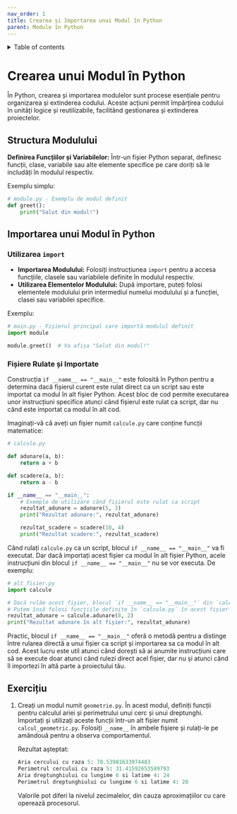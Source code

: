 ```yaml
---
nav_order: 1
title: Crearea și Importarea unui Modul în Python
parent: Module în Python
---
```


<details markdown="block">
  <summary>
    Table of contents
  </summary>
  {: .text-delta }
1. TOC
{:toc}
</details>

# Crearea unui Modul în Python

În Python, crearea și importarea modulelor sunt procese esențiale pentru organizarea și extinderea codului. Aceste acțiuni permit împărțirea codului în unități logice și reutilizabile, facilitând gestionarea și extinderea proiectelor.

## Structura Modulului

**Definirea Funcțiilor și Variabilelor:** Într-un fișier Python separat, definesc funcții, clase, variabile sau alte elemente specifice pe care doriți să le includăți în modulul respectiv.

Exemplu simplu:
```python
# module.py - Exemplu de modul definit
def greet():
    print("Salut din modul!")
```

## Importarea unui Modul în Python

### Utilizarea `import`

- **Importarea Modulului:** Folosiți instrucțiunea `import` pentru a accesa funcțiile, clasele sau variabilele definite în modulul respectiv.
- **Utilizarea Elementelor Modulului:** După importare, puteți folosi elementele modulului prin intermediul numelui modulului și a funcției, clasei sau variabilei specifice.

Exemplu:
```python
# main.py - Fișierul principal care importă modulul definit
import module

module.greet()  # Va afișa "Salut din modul!"
```

### Fișiere Rulate și Importate

Construcția `if __name__ == "__main__"` este folosită în Python pentru a determina dacă fișierul curent este rulat direct ca un script sau este importat ca modul în alt fișier Python.
Acest bloc de cod permite executarea unor instrucțiuni specifice atunci când fișierul este rulat ca script, dar nu când este importat ca modul în alt cod.

Imaginați-vă că aveți un fișier numit `calcule.py` care conține funcții matematice:

```python
# calcule.py

def adunare(a, b):
    return a + b

def scadere(a, b):
    return a - b

if __name__ == "__main__":
    # Exemple de utilizare când fișierul este rulat ca script
    rezultat_adunare = adunare(5, 3)
    print("Rezultat adunare:", rezultat_adunare)

    rezultat_scadere = scadere(10, 4)
    print("Rezultat scadere:", rezultat_scadere)
```

Când rulați `calcule.py` ca un script, blocul `if __name__ == "__main__"` va fi executat. Dar dacă importați acest fișier ca modul în alt fișier Python, acele instrucțiuni din blocul `if __name__ == "__main__"` nu se vor executa. De exemplu:

```python
# alt_fisier.py
import calcule

# Dacă rulăm acest fișier, blocul `if __name__ == "__main__"` din `calcule.py` nu se va executa.
# Putem însă folosi funcțiile definite în `calcule.py` în acest fișier sau în alte module importate.
rezultat_adunare = calcule.adunare(8, 2)
print("Rezultat adunare în alt fișier:", rezultat_adunare)
```

Practic, blocul `if __name__ == "__main__"` oferă o metodă pentru a distinge între rularea directă a unui fișier ca script și importarea sa ca modul în alt cod. Acest lucru este util atunci când dorești să ai anumite instrucțiuni care să se execute doar atunci când rulezi direct acel fișier, dar nu și atunci când îl importezi în altă parte a proiectului tău.

## Exercițiu

1. Creați un modul numit `geometrie.py`.
În acest modul, definiți funcții pentru calculul ariei și perimetrului unui cerc și unui dreptunghi.
Importați și utilizați aceste funcții într-un alt fișier numit `calcul_geometric.py`.
Folosiți `__name__` în ambele fișiere și rulați-le pe amândouă pentru a observa comportamentul.

    Rezultat așteptat:
    ```python
    Aria cercului cu raza 5: 78.53981633974483
    Perimetrul cercului cu raza 5: 31.41592653589793
    Aria dreptunghiului cu lungime 6 si latime 4: 24
    Perimetrul dreptunghiului cu lungime 6 si latime 4: 20
    ```
    Valorile pot diferi la nivelul zecimalelor, din cauza aproximațiilor cu care operează procesorul.
